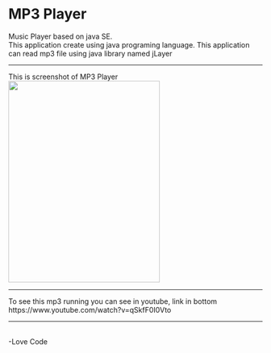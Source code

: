 # MP3 Player
Music Player based on java SE.<br/>
This application create using java programing language.
This application can read mp3 file using java library named jLayer
<hr/>
This is screenshot of MP3 Player<br/>
<img src="https://4.bp.blogspot.com/-d9NsAkp0kSM/WMp6rs3TgxI/AAAAAAAAASY/3ay5Rkozd7wGz-rT_56yBz0oo5a5ckI2ACLcB/s640/mp3player.png" height="400" width="300">
<hr/>
To see this mp3 running you can see in youtube, link in bottom<br/>
https://www.youtube.com/watch?v=qSkfF0I0Vto
<hr/> <br/>
-Love Code
